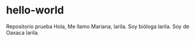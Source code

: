 # hello-world
Repositorio prueba
Hola,
Me llamo Mariana, larila. 
Soy bióloga larila.
Soy de Oaxaca larila.

